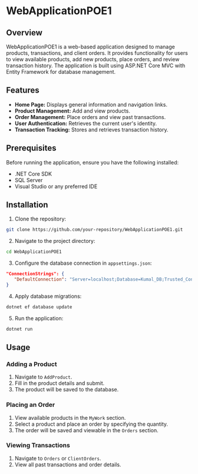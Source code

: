 # WebApplicationPOE1

## Overview

WebApplicationPOE1 is a web-based application designed to manage products, transactions, and client orders. It provides functionality for users to view available products, add new products, place orders, and review transaction history. The application is built using ASP.NET Core MVC with Entity Framework for database management.

## Features

- **Home Page:** Displays general information and navigation links.
- **Product Management:** Add and view products.
- **Order Management:** Place orders and view past transactions.
- **User Authentication:** Retrieves the current user's identity.
- **Transaction Tracking:** Stores and retrieves transaction history.

## Prerequisites

Before running the application, ensure you have the following installed:

- .NET Core SDK
- SQL Server
- Visual Studio or any preferred IDE

## Installation

1. Clone the repository:
  
  ```sh
  git clone https://github.com/your-repository/WebApplicationPOE1.git
  ```
  
2. Navigate to the project directory:
  
  ```sh
  cd WebApplicationPOE1
  ```
  
3. Configure the database connection in `appsettings.json`:
  
  ```json
  "ConnectionStrings": {
     "DefaultConnection": "Server=localhost;Database=Kumal_DB;Trusted_Connection=True;MultipleActiveResultSets=true;"
  }
  ```
  
4. Apply database migrations:
  
  ```sh
  dotnet ef database update
  ```
  
5. Run the application:
  
  ```sh
  dotnet run
  ```
  

## Usage

### Adding a Product

1. Navigate to `AddProduct`.
2. Fill in the product details and submit.
3. The product will be saved to the database.

### Placing an Order

1. View available products in the `MyWork` section.
2. Select a product and place an order by specifying the quantity.
3. The order will be saved and viewable in the `Orders` section.

### Viewing Transactions

1. Navigate to `Orders` or `ClientOrders`.
2. View all past transactions and order details.
